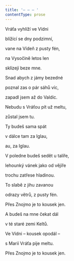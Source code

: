 ```yaml
---
title: '– – – '
contentType: prose
---
```


Vráťa vyhlíží ve Vídni

blížící se dny podzimní,

vane na Vídeň z pusty fén,

na Vysočině letos len

sklízejí beze mne.

Snad abych z jámy bezedné

poznal zas o pár sáhů víc,

zapadl jsem až do Valdic.

Nebudu s Vráťou pít už meltu,

zůstal jsem tu.

Ty budeš sama spát

v dálce tam za Iglau,

au, za Iglau.

V poledne budeš sedět u talíře,

lehounký vánek jako od vějíře

trochu zatřese hladinou.

To slabě z jihu zavanou

odrazy větrů, z pusty fén.

Přes Znojmo je to kousek jen.

A budeš na mne čekat dál

v té staré zemi Keltů.

Ve Vídni – kousek opodál –

s Marií Vráťa pije meltu.

Přes Znojmo je to kousek jen.
